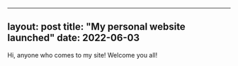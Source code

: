 ---
layout: post
title: "My personal website launched"
date: 2022-06-03
--

Hi, anyone who comes to my site! Welcome you all!
  


